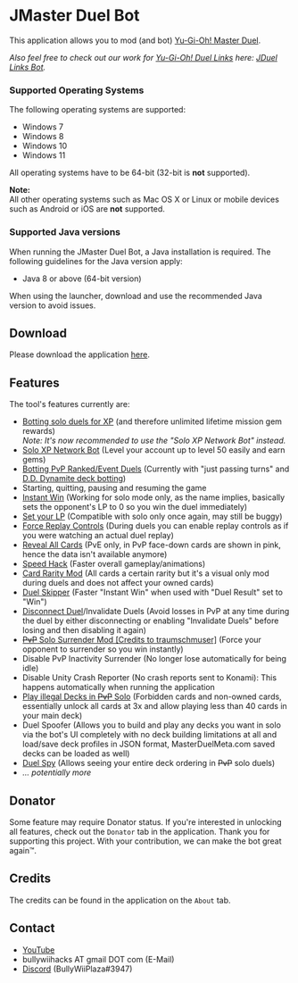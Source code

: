 # JMaster Duel Bot

This application allows you to mod (and bot) [Yu-Gi-Oh! Master Duel](https://store.steampowered.com/app/1449850/YuGiOh_Master_Duel).

*Also feel free to check out our work for [Yu-Gi-Oh! Duel Links](https://store.steampowered.com/app/601510/YuGiOh_Duel_Links) here: [JDuel Links Bot](https://bullywiiplaza.website/jdlb).*

### Supported Operating Systems
The following operating systems are supported:
* Windows 7
* Windows 8
* Windows 10
* Windows 11

All operating systems have to be 64-bit (32-bit is **not** supported).

**Note:**  
All other operating systems such as Mac OS X or Linux or mobile devices such as Android or iOS are **not** supported.

### Supported Java versions
When running the JMaster Duel Bot, a Java installation is required. The following guidelines for the Java version apply:
* Java 8 or above (64-bit version)  

When using the launcher, download and use the recommended Java version to avoid issues.

## Download
Please download the application [here](https://bullywiiplaza.website/jmdb/JMaster.Duel.Bot.zip).

## Features
The tool's features currently are:
- [Botting solo duels for XP](https://www.youtube.com/watch?v=hJbZtvzDB1Q) (and therefore unlimited lifetime mission gem rewards)  
*Note: It's now recommended to use the "Solo XP Network Bot" instead.*
- [Solo XP Network Bot](https://www.youtube.com/watch?v=ZbN9Vcv_FmM) (Level your account up to level 50 easily and earn gems)
- [Botting PvP Ranked/Event Duels](https://www.youtube.com/watch?v=fMmEmrLBQoA) (Currently with "just passing turns" and [D.D. Dynamite deck botting](https://www.youtube.com/watch?v=P5m7cQYdz9w))
- Starting, quitting, pausing and resuming the game
- [Instant Win](https://www.youtube.com/watch?v=7_rI8beVxaM) (Working for solo mode only, as the name implies, basically sets the opponent's LP to 0 so you win the duel immediately)
- [Set your LP](https://www.youtube.com/watch?v=W0iOH-x-170) (Compatible with solo only once again, may still be buggy)
- [Force Replay Controls](https://www.youtube.com/watch?v=W0iOH-x-170) (During duels you can enable replay controls as if you were watching an actual duel replay)
- [Reveal All Cards](https://www.youtube.com/watch?v=AK-TBbZb8gc) (PvE only, in PvP face-down cards are shown in pink, hence the data isn't available anymore)
- [Speed Hack](https://www.youtube.com/watch?v=88L3He5ybjM) (Faster overall gameplay/animations)
- [Card Rarity Mod](https://www.youtube.com/watch?v=d24A0XXhGMk) (All cards a certain rarity but it's a visual only mod during duels and does not affect your owned cards)
- [Duel Skipper](https://www.youtube.com/watch?v=34L1Rf_eAB0) (Faster "Instant Win" when used with "Duel Result" set to "Win")
- [Disconnect Duel](https://www.youtube.com/watch?v=ynMg10qTHbo)/Invalidate Duels (Avoid losses in PvP at any time during the duel by either disconnecting or enabling "Invalidate Duels" before losing and then disabling it again)
- [~~PvP~~ Solo Surrender Mod [Credits to traumschmuser]](https://www.youtube.com/watch?v=ztSCcWuZ3ds) (Force your opponent to surrender so you win instantly)
- Disable PvP Inactivity Surrender (No longer lose automatically for being idle)
- Disable Unity Crash Reporter (No crash reports sent to Konami): This happens automatically when running the application
- [Play illegal Decks in ~~PvP~~ Solo](https://www.youtube.com/watch?v=ZdcfKqkr1jk) (Forbidden cards and non-owned cards, essentially unlock all cards at 3x and allow playing less than 40 cards in your main deck)
- Duel Spoofer (Allows you to build and play any decks you want in solo via the bot's UI completely with no deck building limitations at all and load/save deck profiles in JSON format, MasterDuelMeta.com saved decks can be loaded as well)
- [Duel Spy](https://www.youtube.com/watch?v=qqKje6WB5A4) (Allows seeing your entire deck ordering in ~~PvP~~ solo duels)
- *... potentially more*

## Donator
Some feature may require Donator status. If you're interested in unlocking all features, check out the `Donator` tab in the application. Thank you for supporting this project. With your contribution, we can make the bot great again™.

## Credits
The credits can be found in the application on the `About` tab.

## Contact

- [YouTube](https://www.youtube.com/user/BullyWiiPlaza)
- bullywiihacks AT gmail DOT com (E-Mail)
- [Discord](https://discord.gg/5JcvrUg) (BullyWiiPlaza#3947)